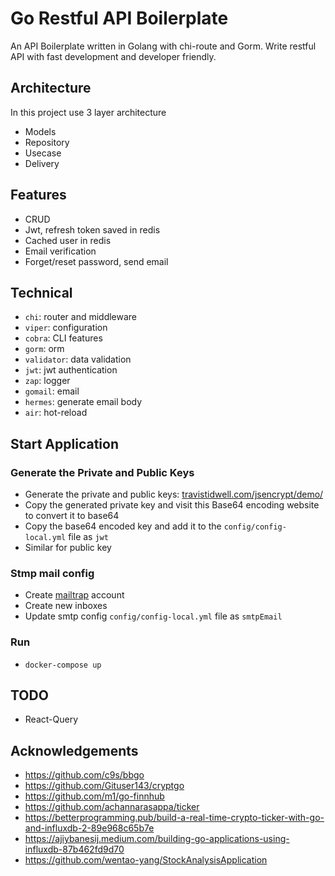 # Go Restful API Boilerplate

An API Boilerplate written in Golang with chi-route and Gorm. Write restful API with fast development and developer friendly.

## Architecture

In this project use 3 layer architecture

-   Models
-   Repository
-   Usecase
-   Delivery

## Features

-   CRUD
-   Jwt, refresh token saved in redis
-   Cached user in redis
-   Email verification
-   Forget/reset password, send email

## Technical

-   `chi`: router and middleware
-   `viper`: configuration
-   `cobra`: CLI features
-   `gorm`: orm
-   `validator`: data validation
-   `jwt`: jwt authentication
-   `zap`: logger
-   `gomail`: email
-   `hermes`: generate email body
-   `air`: hot-reload

## Start Application

### Generate the Private and Public Keys

-   Generate the private and public keys: [travistidwell.com/jsencrypt/demo/](https://travistidwell.com/jsencrypt/demo/)
-   Copy the generated private key and visit this Base64 encoding website to convert it to base64
-   Copy the base64 encoded key and add it to the `config/config-local.yml` file as `jwt`
-   Similar for public key

### Stmp mail config

-   Create [mailtrap](https://mailtrap.io/) account
-   Create new inboxes
-   Update smtp config `config/config-local.yml` file as `smtpEmail`

### Run

-   `docker-compose up`

## TODO

-   React-Query

## Acknowledgements

-   https://github.com/c9s/bbgo
-   https://github.com/Gituser143/cryptgo
-   https://github.com/m1/go-finnhub
-   https://github.com/achannarasappa/ticker
-   https://betterprogramming.pub/build-a-real-time-crypto-ticker-with-go-and-influxdb-2-89e968c65b7e
-   https://ajiybanesij.medium.com/building-go-applications-using-influxdb-87b462fd9d70
-   https://github.com/wentao-yang/StockAnalysisApplication
